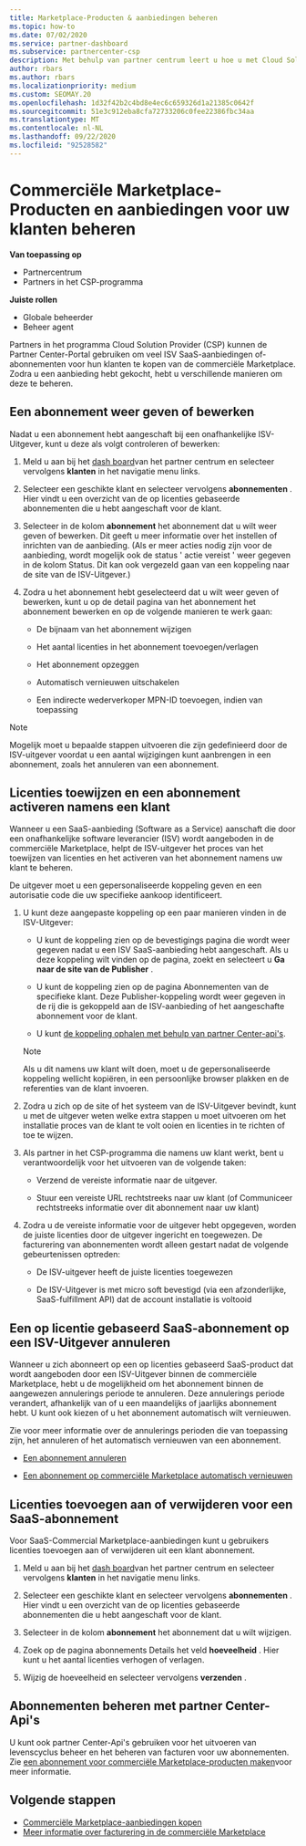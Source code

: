 ```yaml
---
title: Marketplace-Producten & aanbiedingen beheren
ms.topic: how-to
ms.date: 07/02/2020
ms.service: partner-dashboard
ms.subservice: partnercenter-csp
description: Met behulp van partner centrum leert u hoe u met Cloud Solution Providers ISV-aanbiedingen van derden kunt beheren die zijn gekocht voor klanten van de commerciële Marketplace.
author: rbars
ms.author: rbars
ms.localizationpriority: medium
ms.custom: SEOMAY.20
ms.openlocfilehash: 1d32f42b2c4bd8e4ec6c659326d1a21385c0642f
ms.sourcegitcommit: 51e3c912eba8cfa72733206c0fee22386fbc34aa
ms.translationtype: MT
ms.contentlocale: nl-NL
ms.lasthandoff: 09/22/2020
ms.locfileid: "92528582"
---
```

# <a name="manage-commercial-marketplace-products-and-offers-for-your-customers"></a>Commerciële Marketplace-Producten en aanbiedingen voor uw klanten beheren

**Van toepassing op**

- Partnercentrum
- Partners in het CSP-programma

**Juiste rollen**

- Globale beheerder
- Beheer agent

Partners in het programma Cloud Solution Provider (CSP) kunnen de Partner Center-Portal gebruiken om veel ISV SaaS-aanbiedingen of-abonnementen voor hun klanten te kopen van de commerciële Marketplace. Zodra u een aanbieding hebt gekocht, hebt u verschillende manieren om deze te beheren.

## <a name="view-or-edit-a-subscription"></a>Een abonnement weer geven of bewerken

Nadat u een abonnement hebt aangeschaft bij een onafhankelijke ISV-Uitgever, kunt u deze als volgt controleren of bewerken:

1. Meld u aan bij het [dash board](https://partner.microsoft.com/dashboard)van het partner centrum en selecteer vervolgens **klanten** in het navigatie menu links.

2. Selecteer een geschikte klant en selecteer vervolgens **abonnementen** . Hier vindt u een overzicht van de op licenties gebaseerde abonnementen die u hebt aangeschaft voor de klant.

3. Selecteer in de kolom **abonnement** het abonnement dat u wilt weer geven of bewerken. Dit geeft u meer informatie over het instellen of inrichten van de aanbieding. (Als er meer acties nodig zijn voor de aanbieding, wordt mogelijk ook de status ' actie vereist ' weer gegeven in de kolom Status. Dit kan ook vergezeld gaan van een koppeling naar de site van de ISV-Uitgever.)

4. Zodra u het abonnement hebt geselecteerd dat u wilt weer geven of bewerken, kunt u op de detail pagina van het abonnement het abonnement bewerken en op de volgende manieren te werk gaan:

    - De bijnaam van het abonnement wijzigen

    - Het aantal licenties in het abonnement toevoegen/verlagen

    - Het abonnement opzeggen

    - Automatisch vernieuwen uitschakelen

    - Een indirecte wederverkoper MPN-ID toevoegen, indien van toepassing

> [!NOTE]
> Mogelijk moet u bepaalde stappen uitvoeren die zijn gedefinieerd door de ISV-uitgever voordat u een aantal wijzigingen kunt aanbrengen in een abonnement, zoals het annuleren van een abonnement.

## <a name="assign-licenses-and-activate-a-subscription-on-behalf-of-a-customer"></a>Licenties toewijzen en een abonnement activeren namens een klant

Wanneer u een SaaS-aanbieding (Software as a Service) aanschaft die door een onafhankelijke software leverancier (ISV) wordt aangeboden in de commerciële Marketplace, helpt de ISV-uitgever het proces van het toewijzen van licenties en het activeren van het abonnement namens uw klant te beheren.

De uitgever moet u een gepersonaliseerde koppeling geven en een autorisatie code die uw specifieke aankoop identificeert.

1. U kunt deze aangepaste koppeling op een paar manieren vinden in de ISV-Uitgever:

   - U kunt de koppeling zien op de bevestigings pagina die wordt weer gegeven nadat u een ISV SaaS-aanbieding hebt aangeschaft. Als u deze koppeling wilt vinden op de pagina, zoekt en selecteert u **Ga naar de site van de Publisher** .

   - U kunt de koppeling zien op de pagina Abonnementen van de specifieke klant. Deze Publisher-koppeling wordt weer gegeven in de rij die is gekoppeld aan de ISV-aanbieding of het aangeschafte abonnement voor de klant.

   - U kunt [de koppeling ophalen met behulp van partner Center-api's](/partner-center/develop/get-activation-link-by-order-line-item).

   > [!NOTE]
   > Als u dit namens uw klant wilt doen, moet u de gepersonaliseerde koppeling wellicht kopiëren, in een persoonlijke browser plakken en de referenties van de klant invoeren.

2. Zodra u zich op de site of het systeem van de ISV-Uitgever bevindt, kunt u met de uitgever weten welke extra stappen u moet uitvoeren om het installatie proces van de klant te volt ooien en licenties in te richten of toe te wijzen.

3. Als partner in het CSP-programma die namens uw klant werkt, bent u verantwoordelijk voor het uitvoeren van de volgende taken:

    - Verzend de vereiste informatie naar de uitgever.

    - Stuur een vereiste URL rechtstreeks naar uw klant (of Communiceer rechtstreeks informatie over dit abonnement naar uw klant)

4. Zodra u de vereiste informatie voor de uitgever hebt opgegeven, worden de juiste licenties door de uitgever ingericht en toegewezen. De facturering van abonnementen wordt alleen gestart nadat de volgende gebeurtenissen optreden:

    - De ISV-uitgever heeft de juiste licenties toegewezen

    - De ISV-Uitgever is met micro soft bevestigd (via een afzonderlijke, SaaS-fulfillment API) dat de account installatie is voltooid

## <a name="cancel-a-license-based-saas-subscription-from-an-isv-publisher"></a>Een op licentie gebaseerd SaaS-abonnement op een ISV-Uitgever annuleren

Wanneer u zich abonneert op een op licenties gebaseerd SaaS-product dat wordt aangeboden door een ISV-Uitgever binnen de commerciële Marketplace, hebt u de mogelijkheid om het abonnement binnen de aangewezen annulerings periode te annuleren. Deze annulerings periode verandert, afhankelijk van of u een maandelijks of jaarlijks abonnement hebt. U kunt ook kiezen of u het abonnement automatisch wilt vernieuwen.

Zie voor meer informatie over de annulerings perioden die van toepassing zijn, het annuleren of het automatisch vernieuwen van een abonnement.

- [Een abonnement annuleren](create-a-new-subscription.md#cancel-a-subscription)

- [Een abonnement op commerciële Marketplace automatisch vernieuwen](create-a-new-subscription.md#choose-whether-to-automatically-renew-a-commercial-marketplace-subscription)

## <a name="add-or-remove-licenses-for-a-saas-subscription"></a>Licenties toevoegen aan of verwijderen voor een SaaS-abonnement

Voor SaaS-Commercial Marketplace-aanbiedingen kunt u gebruikers licenties toevoegen aan of verwijderen uit een klant abonnement.

1. Meld u aan bij het [dash board](https://partner.microsoft.com/dashboard)van het partner centrum en selecteer vervolgens **klanten** in het navigatie menu links.

2. Selecteer een geschikte klant en selecteer vervolgens **abonnementen** . Hier vindt u een overzicht van de op licenties gebaseerde abonnementen die u hebt aangeschaft voor de klant.

3. Selecteer in de kolom **abonnement** het abonnement dat u wilt wijzigen.

4. Zoek op de pagina abonnements Details het veld **hoeveelheid** . Hier kunt u het aantal licenties verhogen of verlagen.

5. Wijzig de hoeveelheid en selecteer vervolgens **verzenden** .

## <a name="manage-subscriptions-using-partner-center-apis"></a>Abonnementen beheren met partner Center-Api's

U kunt ook partner Center-Api's gebruiken voor het uitvoeren van levenscyclus beheer en het beheren van facturen voor uw abonnementen. Zie [een abonnement voor commerciële Marketplace-producten maken](/partner-center/develop/create-subscription-azure-marketplace-products)voor meer informatie.

## <a name="next-steps"></a>Volgende stappen

- [Commerciële Marketplace-aanbiedingen kopen](csp-commercial-marketplace-purchase.md)
- [Meer informatie over facturering in de commerciële Marketplace](csp-commercial-marketplace-billing.md)